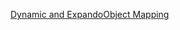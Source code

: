 [Dynamic and ExpandoObject Mapping](https://github.com/AutoMapper/AutoMapper/wiki/Dynamic-and-ExpandoObject-Mapping)

